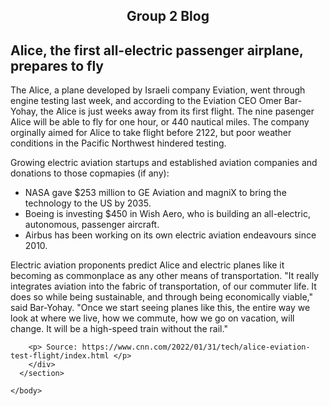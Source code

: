 <DOCTYPE html>
  <html>
    <head>
      <meta charset="utf-s">
      <meta name="viewport" content="width=device-width, initial-scale=1">
    </head>
    <body>
       <section>
        <div class="content">
          <center> <h1> Group 2 Blog </h1> </center>
          <h2> Alice, the first all-electric passenger airplane, prepares to fly </h2>
          <p> The Alice, a plane developed by Israeli company Eviation, went through engine testing last week, and according to the Eviation CEO Omer Bar-Yohay, 
		  the Alice is just weeks away from its first flight. The nine pasenger Alice will be able to fly for one hour, or 440 nautical miles. The company
		orginally aimed for Alice to take flight before 2122, but poor weather conditions in the Pacific Northwest hindered testing.</p>
          <p> Growing electric aviation startups and established aviation companies and donations to those copmapies (if any): </p>
          <ul>
            <li>NASA gave $253 million to GE Aviation and magniX to bring the technology to the US by 2035.</li>
            <li>Boeing is investing $450 in Wish Aero, who is building an all-electric, autonomous, passenger aircraft.</li>
	    <li>Airbus has been working on its own electric aviation endeavours since 2010.</li>
	  </ul>  
	  <p>Electric aviation proponents predict Alice and electric planes like it becoming as commonplace as any other means of transportation. "It really integrates aviation into the fabric of transportation, of our commuter life. It does so while being sustainable, and through being economically viable," said Bar-Yohay. "Once we start seeing planes like this, the entire way we look at where we live, how we commute, how we go on vacation, will change. It will be a high-speed train without the rail." </p>
          
		<p> Source: https://www.cnn.com/2022/01/31/tech/alice-eviation-test-flight/index.html </p>
        </div>
      </section>
      
    </body>
  </html>
